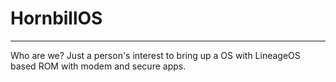 # HornbillOS

-------------


Who are we?
Just a person's interest to bring up a OS with LineageOS based ROM with modem and secure apps.
